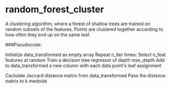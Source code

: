 # random_forest_cluster
A clustering algorithm, where a forest of shallow trees are trained on random subsets of the features. Points are clustered together according to how often they end up on the same leaf.

###Pseudocode:

Initialize data_transformed as empty array
Repeat n_iter times:
  Select n_feat features at random
  Train a decision tree regressor of depth max_depth
  Add to data_transformed a new column with each data point's leaf assignment

Caclulate Jaccard distance matrix from data_transformed
Pass the distance matrix to k medoids
